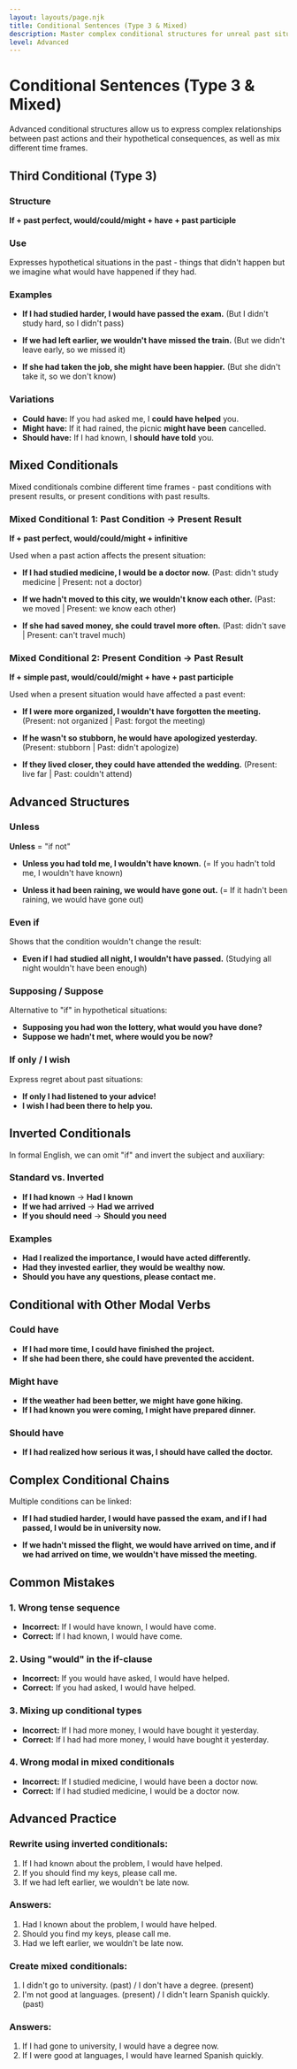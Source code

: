 ```yaml
---
layout: layouts/page.njk
title: Conditional Sentences (Type 3 & Mixed)
description: Master complex conditional structures for unreal past situations and mixed time references.
level: Advanced
---
```


# Conditional Sentences (Type 3 & Mixed)

Advanced conditional structures allow us to express complex relationships between past actions and their hypothetical consequences, as well as mix different time frames.

## Third Conditional (Type 3)

### Structure
**If + past perfect, would/could/might + have + past participle**

### Use
Expresses hypothetical situations in the past - things that didn't happen but we imagine what would have happened if they had.

### Examples
- **If I had studied harder, I would have passed the exam.**
  (But I didn't study hard, so I didn't pass)

- **If we had left earlier, we wouldn't have missed the train.**
  (But we didn't leave early, so we missed it)

- **If she had taken the job, she might have been happier.**
  (But she didn't take it, so we don't know)

### Variations
- **Could have:** If you had asked me, I **could have helped** you.
- **Might have:** If it had rained, the picnic **might have been** cancelled.
- **Should have:** If I had known, I **should have told** you.

## Mixed Conditionals

Mixed conditionals combine different time frames - past conditions with present results, or present conditions with past results.

### Mixed Conditional 1: Past Condition → Present Result

**If + past perfect, would/could/might + infinitive**

Used when a past action affects the present situation:

- **If I had studied medicine, I would be a doctor now.**
  (Past: didn't study medicine | Present: not a doctor)

- **If we hadn't moved to this city, we wouldn't know each other.**
  (Past: we moved | Present: we know each other)

- **If she had saved money, she could travel more often.**
  (Past: didn't save | Present: can't travel much)

### Mixed Conditional 2: Present Condition → Past Result

**If + simple past, would/could/might + have + past participle**

Used when a present situation would have affected a past event:

- **If I were more organized, I wouldn't have forgotten the meeting.**
  (Present: not organized | Past: forgot the meeting)

- **If he wasn't so stubborn, he would have apologized yesterday.**
  (Present: stubborn | Past: didn't apologize)

- **If they lived closer, they could have attended the wedding.**
  (Present: live far | Past: couldn't attend)

## Advanced Structures

### Unless
**Unless** = "if not"

- **Unless you had told me, I wouldn't have known.**
  (= If you hadn't told me, I wouldn't have known)

- **Unless it had been raining, we would have gone out.**
  (= If it hadn't been raining, we would have gone out)

### Even if
Shows that the condition wouldn't change the result:

- **Even if I had studied all night, I wouldn't have passed.**
  (Studying all night wouldn't have been enough)

### Supposing / Suppose
Alternative to "if" in hypothetical situations:

- **Supposing you had won the lottery, what would you have done?**
- **Suppose we hadn't met, where would you be now?**

### If only / I wish
Express regret about past situations:

- **If only I had listened to your advice!**
- **I wish I had been there to help you.**

## Inverted Conditionals

In formal English, we can omit "if" and invert the subject and auxiliary:

### Standard vs. Inverted
- **If I had known** → **Had I known**
- **If we had arrived** → **Had we arrived**
- **If you should need** → **Should you need**

### Examples
- **Had I realized the importance, I would have acted differently.**
- **Had they invested earlier, they would be wealthy now.**
- **Should you have any questions, please contact me.**

## Conditional with Other Modal Verbs

### Could have
- **If I had more time, I could have finished the project.**
- **If she had been there, she could have prevented the accident.**

### Might have
- **If the weather had been better, we might have gone hiking.**
- **If I had known you were coming, I might have prepared dinner.**

### Should have
- **If I had realized how serious it was, I should have called the doctor.**

## Complex Conditional Chains

Multiple conditions can be linked:

- **If I had studied harder, I would have passed the exam, and if I had passed, I would be in university now.**

- **If we hadn't missed the flight, we would have arrived on time, and if we had arrived on time, we wouldn't have missed the meeting.**

## Common Mistakes

### 1. Wrong tense sequence
- **Incorrect:** If I would have known, I would have come.
- **Correct:** If I had known, I would have come.

### 2. Using "would" in the if-clause
- **Incorrect:** If you would have asked, I would have helped.
- **Correct:** If you had asked, I would have helped.

### 3. Mixing up conditional types
- **Incorrect:** If I had more money, I would have bought it yesterday.
- **Correct:** If I had had more money, I would have bought it yesterday.

### 4. Wrong modal in mixed conditionals
- **Incorrect:** If I studied medicine, I would have been a doctor now.
- **Correct:** If I had studied medicine, I would be a doctor now.

## Advanced Practice

### Rewrite using inverted conditionals:
1. If I had known about the problem, I would have helped.
2. If you should find my keys, please call me.
3. If we had left earlier, we wouldn't be late now.

### Answers:
1. Had I known about the problem, I would have helped.
2. Should you find my keys, please call me.
3. Had we left earlier, we wouldn't be late now.

### Create mixed conditionals:
1. I didn't go to university. (past) / I don't have a degree. (present)
2. I'm not good at languages. (present) / I didn't learn Spanish quickly. (past)

### Answers:
1. If I had gone to university, I would have a degree now.
2. If I were good at languages, I would have learned Spanish quickly.